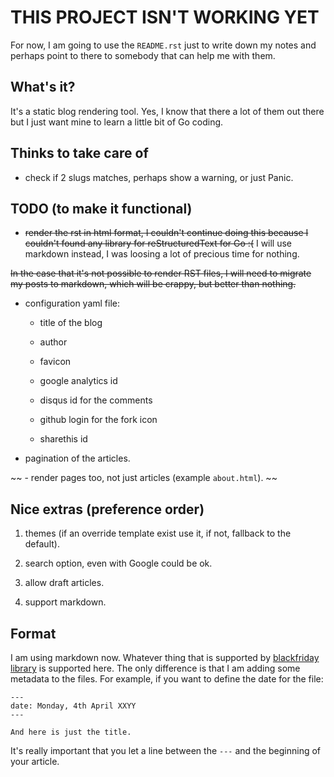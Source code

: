 THIS PROJECT ISN'T WORKING YET
==============================

For now, I am going to use the ``README.rst`` just to write down my notes and
perhaps point to there to somebody that can help me with them.

What's it?
----------

It's a static blog rendering tool. Yes, I know that there a lot of them out
there but I just want mine to learn a little bit of Go coding.

Thinks to take care of
----------------------

- check if 2 slugs matches, perhaps show a warning, or just Panic.

TODO (to make it functional)
----------------------------

- ~~render the rst in html format, I couldn't continue doing this because I
  couldn't found any library for reStructuredText for Go :(~~ I will use
  markdown instead, I was loosing a lot of precious time for nothing.

~~In the case that it's not possible to render RST files, I will need to migrate
my posts to markdown, which will be crappy, but better than nothing.~~

- configuration yaml file:

  + title of the blog

  + author

  + favicon

  + google analytics id

  + disqus id for the comments

  + github login for the fork icon

  + sharethis id

- pagination of the articles.

~~ - render pages too, not just articles (example ``about.html``). ~~


Nice extras (preference order)
------------------------------

1. themes (if an override template exist use it, if not, fallback to the
   default).

2. search option, even with Google could be ok.

3. allow draft articles.

4. support markdown.

Format
------

I am using markdown now. Whatever thing that is supported by [blackfriday
library](https://github.com/russross/blackfriday) is supported here. The only
difference is that I am adding some metadata to the files. For example, if you
want to define the date for the file:

```
---
date: Monday, 4th April XXYY
---

And here is just the title.
```

It's really important that you let a line between the ``---`` and the beginning
of your article.
